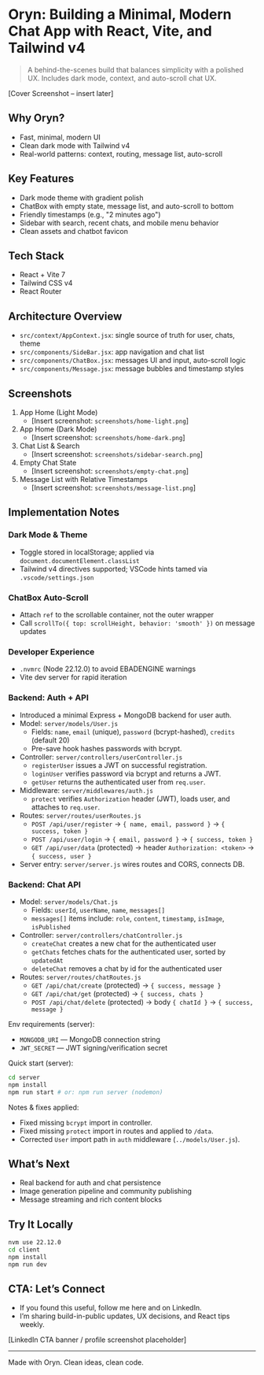 # Oryn: Building a Minimal, Modern Chat App with React, Vite, and Tailwind v4

> A behind-the-scenes build that balances simplicity with a polished UX. Includes dark mode, context, and auto-scroll chat UX.

[Cover Screenshot – insert later]

## Why Oryn?
- Fast, minimal, modern UI
- Clean dark mode with Tailwind v4
- Real-world patterns: context, routing, message list, auto-scroll

## Key Features
- Dark mode theme with gradient polish
- ChatBox with empty state, message list, and auto-scroll to bottom
- Friendly timestamps (e.g., "2 minutes ago")
- Sidebar with search, recent chats, and mobile menu behavior
- Clean assets and chatbot favicon

## Tech Stack
- React + Vite 7
- Tailwind CSS v4
- React Router

## Architecture Overview
- `src/context/AppContext.jsx`: single source of truth for user, chats, theme
- `src/components/SideBar.jsx`: app navigation and chat list
- `src/components/ChatBox.jsx`: messages UI and input, auto-scroll logic
- `src/components/Message.jsx`: message bubbles and timestamp styles

## Screenshots
1. App Home (Light Mode)
   - [Insert screenshot: `screenshots/home-light.png`]
2. App Home (Dark Mode)
   - [Insert screenshot: `screenshots/home-dark.png`]
3. Chat List & Search
   - [Insert screenshot: `screenshots/sidebar-search.png`]
4. Empty Chat State
   - [Insert screenshot: `screenshots/empty-chat.png`]
5. Message List with Relative Timestamps
   - [Insert screenshot: `screenshots/message-list.png`]

## Implementation Notes
### Dark Mode & Theme
- Toggle stored in localStorage; applied via `document.documentElement.classList`
- Tailwind v4 directives supported; VSCode hints tamed via `.vscode/settings.json`

### ChatBox Auto-Scroll
- Attach `ref` to the scrollable container, not the outer wrapper
- Call `scrollTo({ top: scrollHeight, behavior: 'smooth' })` on message updates

### Developer Experience
- `.nvmrc` (Node 22.12.0) to avoid EBADENGINE warnings
- Vite dev server for rapid iteration

### Backend: Auth + API
- Introduced a minimal Express + MongoDB backend for user auth.
- Model: `server/models/User.js`
  - Fields: `name`, `email` (unique), `password` (bcrypt-hashed), `credits` (default 20)
  - Pre-save hook hashes passwords with bcrypt.
- Controller: `server/controllers/userController.js`
  - `registerUser` issues a JWT on successful registration.
  - `loginUser` verifies password via bcrypt and returns a JWT.
  - `getUser` returns the authenticated user from `req.user`.
- Middleware: `server/middlewares/auth.js`
  - `protect` verifies `Authorization` header (JWT), loads user, and attaches to `req.user`.
- Routes: `server/routes/userRoutes.js`
  - `POST /api/user/register` → `{ name, email, password }` → `{ success, token }`
  - `POST /api/user/login` → `{ email, password }` → `{ success, token }`
  - `GET /api/user/data` (protected) → header `Authorization: <token>` → `{ success, user }`
- Server entry: `server/server.js` wires routes and CORS, connects DB.

### Backend: Chat API
- Model: `server/models/Chat.js`
  - Fields: `userId`, `userName`, `name`, `messages[]`
  - `messages[]` items include: `role`, `content`, `timestamp`, `isImage`, `isPublished`
- Controller: `server/controllers/chatController.js`
  - `createChat` creates a new chat for the authenticated user
  - `getChats` fetches chats for the authenticated user, sorted by `updatedAt`
  - `deleteChat` removes a chat by id for the authenticated user
- Routes: `server/routes/chatRoutes.js`
  - `GET /api/chat/create` (protected) → `{ success, message }`
  - `GET /api/chat/get` (protected) → `{ success, chats }`
  - `POST /api/chat/delete` (protected) → body `{ chatId }` → `{ success, message }`

Env requirements (server):
- `MONGODB_URI` — MongoDB connection string
- `JWT_SECRET` — JWT signing/verification secret

Quick start (server):
```bash
cd server
npm install
npm run start # or: npm run server (nodemon)
```

Notes & fixes applied:
- Fixed missing `bcrypt` import in controller.
- Fixed missing `protect` import in routes and applied to `/data`.
- Corrected `User` import path in `auth` middleware (`../models/User.js`).

## What’s Next
- Real backend for auth and chat persistence
- Image generation pipeline and community publishing
- Message streaming and rich content blocks

## Try It Locally
```bash
nvm use 22.12.0
cd client
npm install
npm run dev
```

## CTA: Let’s Connect
- If you found this useful, follow me here and on LinkedIn.
- I’m sharing build-in-public updates, UX decisions, and React tips weekly.

[LinkedIn CTA banner / profile screenshot placeholder]

---

Made with Oryn. Clean ideas, clean code.
